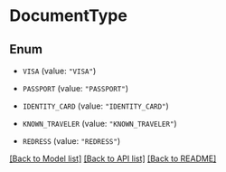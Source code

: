 # DocumentType

## Enum


* `VISA` (value: `"VISA"`)

* `PASSPORT` (value: `"PASSPORT"`)

* `IDENTITY_CARD` (value: `"IDENTITY_CARD"`)

* `KNOWN_TRAVELER` (value: `"KNOWN_TRAVELER"`)

* `REDRESS` (value: `"REDRESS"`)


[[Back to Model list]](../README.md#documentation-for-models) [[Back to API list]](../README.md#documentation-for-api-endpoints) [[Back to README]](../README.md)


